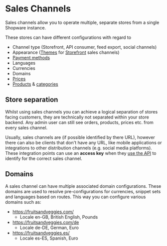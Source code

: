 # Sales Channels

Sales channels allow you to operate multiple, separate stores from a single Shopware instance.

These stores can have different configurations with regard to

* Channel type \(Storefront, API consumer, feed export, social channels\)
* Appearance \([Themes]() for [Storefront](../../../guides/plugins/plugins/storefront/) sales channels\)
* [Payment methods](../checkout/payments.md)
* Languages
* Currencies
* Domains
* [Prices](prices.md)
* [Products](products.md) & [categories](categories.md)

## Store separation

Whilst using sales channels you can achieve a logical separation of stores facing customers, they are technically not separated within your store backend. Any admin user can still see orders, products, prices etc. from every sales channel.

Usually, sales channels are \(if possible identified by there URL\), however there can also be clients that don't have any URL, like mobile applications or integrations to other distribution channels \(e.g. social media platforms\). These integration points can use an **access key** when they [use the API](../../../guides/integrations-api/store-api-guide/#authentication-and-setup) to identify for the correct sales channel.

## Domains

A sales channel can have multiple associated domain configurations. These domains are used to resolve pre-configurations for currencies, snippet sets and languages based on routes. This way you can configure various domains such as:

* https://fruitsandveggies.com/
  * Locale en-GB, British English, Pounds
* https://fruitsandveggies.com/de
  * Locale de-DE, German, Euro
* https://fruitsandveggies.es/
  * Locale es-ES, Spanish, Euro

